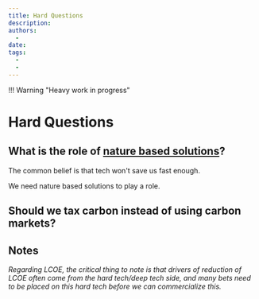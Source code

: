 ```yaml
---
title: Hard Questions
description:
authors:
  - 
date: 
tags:
  -
  -
---
```


!!! Warning "Heavy work in progress"

# Hard Questions

## What is the role of [nature based solutions](../nature-based-solutions)?

The common belief is that tech won't save us fast enough.

We need nature based solutions to play a role.


## Should we tax carbon instead of using carbon markets?


## Notes

_Regarding LCOE, the critical thing to note is that drivers of reduction of LCOE often come from the hard tech/deep tech side, and many bets need to be placed on this hard tech before we can commercialize this._
